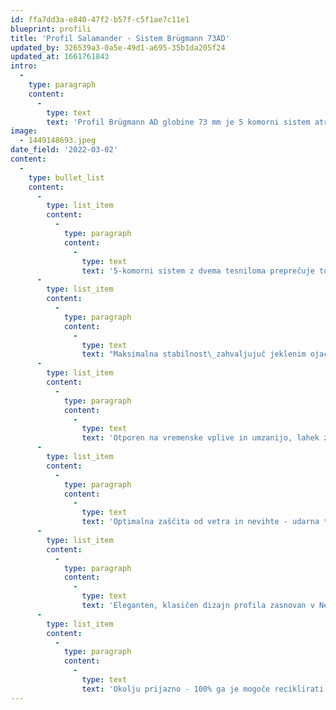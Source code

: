 ```yaml
---
id: ffa7dd3a-e840-47f2-b57f-c5f1ae7c11e1
blueprint: profili
title: 'Profil Salamander - Sistem Brügmann 73AD'
updated_by: 326539a3-0a5e-49d1-a695-35b1da205f24
updated_at: 1661761843
intro:
  -
    type: paragraph
    content:
      -
        type: text
        text: 'Profil Brügmann AD globine 73 mm je 5 komorni sistem atraktivnega in kompaktnega dizajna. Močno zgoščena površinska struktura omogoča dolgotrajnost in nizke zahteve za vzdrževanje. Dizajn in raspored celic je zasnovan na način da bistveno zmanšuje gospodinjske stroške. Sama konstrukcija profila z velikimi jeklenimi vložki zagotavlja stabilnost, zanesljivost ter varnost delovanja plastičnih vrat ali okna.'
image:
  - 1449148693.jpeg
date_field: '2022-03-02'
content:
  -
    type: bullet_list
    content:
      -
        type: list_item
        content:
          -
            type: paragraph
            content:
              -
                type: text
                text: '5-komorni sistem z dvema tesniloma preprečuje toplotne mostove in prenos hrupa'
      -
        type: list_item
        content:
          -
            type: paragraph
            content:
              -
                type: text
                text: "Maksimalna stabilnost\_zahvaljujuč jeklenim ojačitvam za neomajno statiko ter dolgotrajnost profila"
      -
        type: list_item
        content:
          -
            type: paragraph
            content:
              -
                type: text
                text: 'Otporen na vremenske vplive in umzanijo, lahek za vrzdrževanjae zahvaljujoč dobro zatesnjenim površinam, izdelanim od kvalitetne plastik'
      -
        type: list_item
        content:
          -
            type: paragraph
            content:
              -
                type: text
                text: 'Optimalna zaščita od vetra in nevihte - udarna tesnila, varjena na vogalih, zagotavljajo učinkovito zaščito pred slabim vremenom'
      -
        type: list_item
        content:
          -
            type: paragraph
            content:
              -
                type: text
                text: 'Eleganten, klasičen dizajn profila zasnovan v Nemčiji'
      -
        type: list_item
        content:
          -
            type: paragraph
            content:
              -
                type: text
                text: 'Okolju prijazno - 100% ga je mogoče reciklirati'
---
```

